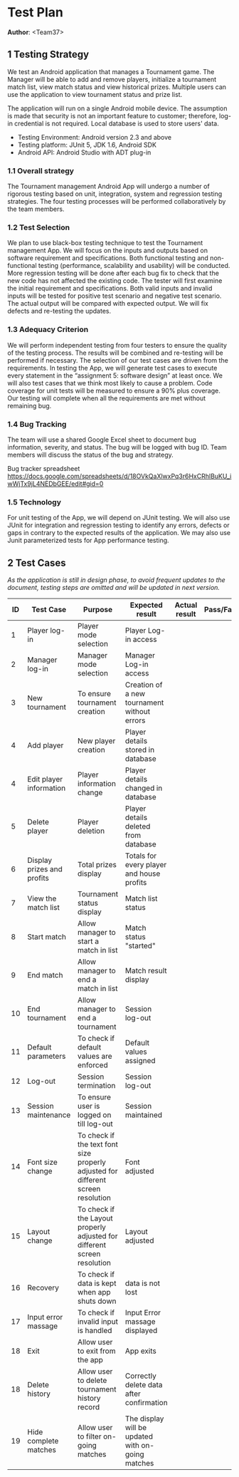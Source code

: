 # Test Plan


**Author**: \<Team37\>

## 1 Testing Strategy

We test an Android application that manages a Tournament game. The Manager will be able to add and remove players, initialize a tournament match list, view match status and view historical prizes. Multiple users can use the application to view tournament status and prize list.

The application will run on a single Android mobile device. The assumption is made that security is not an important feature to customer; therefore, log-in credential is not required. Local database is used to store users' data.

- Testing Environment: Android version 2.3 and above
- Testing platform: JUnit 5, JDK 1.6, Android SDK
- Android API: Android Studio with ADT plug-in


### 1.1 Overall strategy

The Tournament management Android App will undergo a number of rigorous testing based on unit, integration, system and regression testing strategies. The four testing processes will be performed collaboratively by the team members.

### 1.2 Test Selection

We plan to use black-box testing technique to test the Tournament management App. We will focus on the inputs and outputs based on software requirement and specifications. Both functional testing and non-functional testing (performance, scalability and usability) will be conducted. More regression testing will be done after each bug fix to check that the new code has not affected the existing code. 
The tester will first examine the initial requirement and specifications. Both valid inputs and invalid inputs will be tested for positive test scenario and negative test scenario. The actual output will be compared with expected output. We will fix defects and re-testing the updates. 

### 1.3 Adequacy Criterion

We will perform independent testing from four testers to ensure the quality of the testing process. The results will be combined and re-testing will be performed if necessary. The selection of our test cases are driven from the requirements. In testing the App, we will generate test cases to execute every statement in the “assignment 5: software design” at least once. We will also test cases that we think most likely to cause a problem. Code coverage for unit tests will be measured to ensure a 90% plus coverage. Our testing will complete when all the requirements are met without remaining bug. 

### 1.4 Bug Tracking

The team will use a shared Google Excel sheet to document bug information, severity, and status. The bug will be logged with bug ID. Team members will discuss the status of the bug and strategy.

Bug tracker spreadsheet
https://docs.google.com/spreadsheets/d/18OVkQaXlwxPq3r6HxCRhlBuKU_iwWjTx9jL4NEDbGEE/edit#gid=0

### 1.5 Technology

For unit testing of the App, we will depend on JUnit testing. We will also use JUnit for integration and regression testing to identify any errors, defects or gaps in contrary to the expected results of the application. We may also use Junit parameterized tests for App performance testing. 



## 2 Test Cases

*As the application is still in design phase, to avoid frequent updates to the document, testing steps are omitted and will be updated in next version.*

 
| ID | Test Case | Purpose | Expected result | Actual result | Pass/Fail |
| --- | --- | ---  | --- | --- | --- |
|1|Player log-in	|Player mode selection |		Player Log-in access| | | 		
|2|	Manager log-in	|Manager mode selection |		Manager Log-in access 		| | |
|3|	New tournament	|To ensure tournament creation |		Creation of a new tournament without errors				| | |
|4|	Add player	|New player creation	 |	Player details stored in database				| | |
|4|	Edit player	information | Player information change	 |	Player details changed in database				| | |
|5|	Delete player	|Player deletion	 |	Player details deleted from database			| | |	
|6|	Display prizes and profits |	Total prizes display	 |	Totals for every player and house profits				| | |
|7|	View the match list |	Tournament status display	 |	Match list status				| | |
|8|	Start match	|Allow manager to start a match in list |		Match status "started"			| | |	
|9|	End match	|Allow manager to end a match in list	 |	Match result display			| | |	
|10|	End tournament 	|Allow manager to end a tournament  | 	Session log-out | |  |			
|11|	Default parameters	|To check if default values are enforced	 |	Default values assigned		| | |		
|12|	Log-out	|Session termination	 |	Session log-out		| | | 		
|13|	Session maintenance	|To ensure user is logged on till log-out	|	Session maintained		| | |		
|14| Font size change	|To check if the text font size properly adjusted for different screen resolution |		Font adjusted| | | 		
|15|	Layout change |To check if the Layout properly adjusted for different screen resolution |	Layout adjusted		| | |
|16|	Recovery	|To check if data is kept when app shuts down |	data is not lost			| | |
|17|	Input error	massage | To check if invalid input is handled	|	Input Error massage displayed				| | |
|18|	Exit | Allow user to exit from the app 	|	App exits				| | |
|18|	Delete history | Allow user to delete tournament history record 	|	Correctly delete data after confirmation				| | |
|19|	Hide complete matches | Allow user to filter on-going matches	|	The display will be updated with on-going matches				| | |





